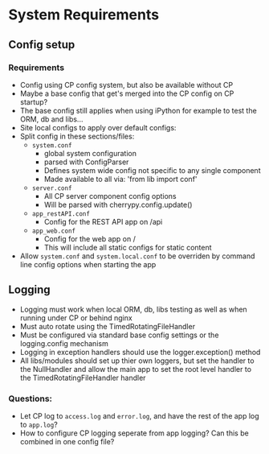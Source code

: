 System Requirements
===================

## Config setup

### Requirements
* Config using CP config system, but also be available without CP
* Maybe a base config that get's merged into the CP config on CP startup?
* The base config still applies when using iPython for example to test the ORM,
  db and libs...
* Site local configs to apply over default configs:
* Split config in these sections/files:
    * `system.conf`
        * global system configuration
        * parsed with ConfigParser
        * Defines system wide config not specific to any single component
        * Made available to all via: 'from lib import conf'
    * `server.conf`
        * All CP server component config options
        * Will be parsed with cherrypy.config.update()
    * `app_restAPI.conf`
        * Config for the REST API app on /api
    * `app_web.conf`
        * Config for the web app on /
        * This will include all static configs for static content
* Allow `system.conf` and `system.local.conf` to be overriden by command
  line config options when starting the app

## Logging
* Logging must work when local ORM, db, libs testing as well as when running
  under CP or behind nginx
* Must auto rotate using the TimedRotatingFileHandler
* Must be configured via standard base config settings or the logging.config
  mechanism
* Logging in exception handlers should use the logger.exception() method
* All libs/modules should set up thier own loggers, but set the handler to the
  NullHandler and allow the main app to set the root level handler to the
  TimedRotatingFileHandler handler

### Questions:
  - Let CP log to `access.log` and `error.log`, and have the rest of the
    app log to `app.log`?
  - How to configure CP logging seperate from app logging? Can this be
    combined in one config file?

